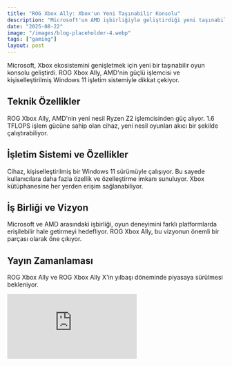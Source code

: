 ```yaml
---
title: "ROG Xbox Ally: Xbox'un Yeni Taşınabilir Konsolu"
description: "Microsoft'un AMD işbirliğiyle geliştirdiği yeni taşınabilir oyun konsolu ROG Xbox Ally tanıtıldı."
date: "2025-08-22"
image: "/images/blog-placeholder-4.webp"
tags: ["gaming"]
layout: post
---
```


Microsoft, Xbox ekosistemini genişletmek için yeni bir taşınabilir oyun konsolu geliştirdi. ROG Xbox Ally, AMD'nin güçlü işlemcisi ve kişiselleştirilmiş Windows 11 işletim sistemiyle dikkat çekiyor.

## Teknik Özellikler

ROG Xbox Ally, AMD'nin yeni nesil Ryzen Z2 işlemcisinden güç alıyor. 1.6 TFLOPS işlem gücüne sahip olan cihaz, yeni nesil oyunları akıcı bir şekilde çalıştırabiliyor.

## İşletim Sistemi ve Özellikler

Cihaz, kişiselleştirilmiş bir Windows 11 sürümüyle çalışıyor. Bu sayede kullanıcılara daha fazla özellik ve özelleştirme imkanı sunuluyor. Xbox kütüphanesine her yerden erişim sağlanabiliyor.

## İş Birliği ve Vizyon

Microsoft ve AMD arasındaki işbirliği, oyun deneyimini farklı platformlarda erişilebilir hale getirmeyi hedefliyor. ROG Xbox Ally, bu vizyonun önemli bir parçası olarak öne çıkıyor.

## Yayın Zamanlaması

ROG Xbox Ally ve ROG Xbox Ally X'in yılbaşı döneminde piyasaya sürülmesi bekleniyor.

<div class="video-wrap">
	<iframe src="https://www.youtube.com/embed/SOKm9dDOSC8?si=lRZuHOxq6693-hxx" title="YouTube video player" frameborder="0" allow="accelerometer; autoplay; clipboard-write; encrypted-media; gyroscope; picture-in-picture; web-share" referrerpolicy="strict-origin-when-cross-origin" allowfullscreen></iframe>
</div>